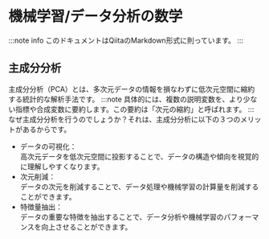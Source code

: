 # 機械学習/データ分析の数学
:::note info
このドキュメントはQiitaのMarkdown形式に則っています。
:::
## 主成分分析
主成分分析（PCA）とは、多次元データの情報を損なわずに低次元空間に縮約する統計的な解析手法です。
:::note 
具体的には、複数の説明変数を、より少ない指標や合成変数に要約します。この要約は「次元の縮約」と呼ばれます。
:::
なぜ主成分分析を行うのでしょうか？それは、主成分分析に以下の３つのメリットがあるからです。
- データの可視化：<br>
高次元データを低次元空間に投影することで、データの構造や傾向を視覚的に理解しやすくなります。
- 次元削減：<br>
データの次元を削減することで、データ処理や機械学習の計算量を削減することができます。
- 特徴量抽出：<br>
データの重要な特徴を抽出することで、データ分析や機械学習のパフォーマンスを向上させることができます。